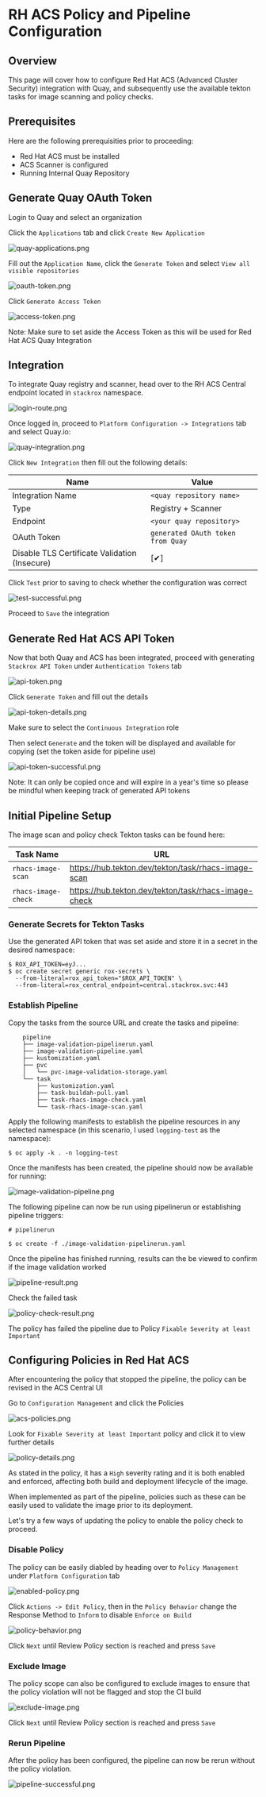 # RH ACS Policy and Pipeline Configuration

## Overview
This page will cover how to configure Red Hat ACS (Advanced Cluster Security) integration with Quay, and subsequently use the available tekton tasks for image scanning and policy checks.

## Prerequisites
Here are the following prerequisities prior to proceeding:

* Red Hat ACS must be installed
* ACS Scanner is configured
* Running Internal Quay Repository

## Generate Quay OAuth Token

Login to Quay and select an organization

Click the `Applications` tab and click `Create New Application`

![quay-applications.png](./images/quay-applications.png "Quay Applications")

Fill out the `Application Name`, click the `Generate Token` and select `View all visible repositories`

![oauth-token.png](./images/oauth-token.png "OAuth Token")

Click `Generate Access Token`

![access-token.png](./images/access-token.png "Access Token")

Note: Make sure to set aside the Access Token as this will be used for Red Hat ACS Quay Integration

## Integration

To integrate Quay registry and scanner, head over to the RH ACS Central endpoint located in `stackrox` namespace.

![login-route.png](./images/login-route.png "Login Route")

Once logged in, proceed to `Platform Configuration -> Integrations` tab and select Quay.io:

![quay-integration.png](./images/quay-integration.png "Quay Integration")

Click `New Integration` then fill out the following details:

| Name | Value |
| --- | --- |
| Integration Name | `<quay repository name>` |
| Type | Registry + Scanner |
| Endpoint | `<your quay repository>` |
| OAuth Token | `generated OAuth token from Quay`|
| Disable TLS Certificate Validation (Insecure) | [✔] |

Click `Test` prior to saving to check whether the configuration was correct

![test-successful.png](./images/test-successful.png "Test Successful")

Proceed to `Save` the integration

## Generate Red Hat ACS API Token

Now that both Quay and ACS has been integrated, proceed with generating `Stackrox API Token` under `Authentication Tokens` tab

![api-token.png](./images/api-token.png "API Token")

Click `Generate Token` and fill out the details

![api-token-details.png](./images/api-token-details.png "API Token Details")

Make sure to select the `Continuous Integration` role

Then select `Generate` and the token will be displayed and available for copying (set the token aside for pipeline use)

![api-token-successful.png](./images/api-token-successful.png "API Token Successful")

Note: It can only be copied once and will expire in a year's time so please be mindful when keeping track of generated API tokens

## Initial Pipeline Setup

The image scan and policy check Tekton tasks can be found here:

| Task Name | URL |
| --- | --- |
| `rhacs-image-scan` | https://hub.tekton.dev/tekton/task/rhacs-image-scan |
| `rhacs-image-check` | https://hub.tekton.dev/tekton/task/rhacs-image-check |

### Generate Secrets for Tekton Tasks

Use the generated API token that was set aside and store it in a secret in the desired namespace:

```
$ ROX_API_TOKEN=eyJ...
$ oc create secret generic rox-secrets \
  --from-literal=rox_api_token="$ROX_API_TOKEN" \
  --from-literal=rox_central_endpoint=central.stackrox.svc:443
```

### Establish Pipeline

Copy the tasks from the source URL and create the tasks and pipeline:
```
    pipeline
    ├── image-validation-pipelinerun.yaml
    ├── image-validation-pipeline.yaml
    ├── kustomization.yaml
    ├── pvc
    │   └── pvc-image-validation-storage.yaml
    └── task
        ├── kustomization.yaml
        ├── task-buildah-pull.yaml
        ├── task-rhacs-image-check.yaml
        └── task-rhacs-image-scan.yaml
```

Apply the following manifests to establish the pipeline resources in any selected namespace (in this scenario, I used `logging-test` as the namespace):

```
$ oc apply -k . -n logging-test
```

Once the manifests has been created, the pipeline should now be available for running:

![image-validation-pipeline.png](./images/image-validation-pipeline.png "Image Validation Pipeline")

The following pipeline can now be run using pipelinerun or establishing pipeline triggers:

```
# pipelinerun

$ oc create -f ./image-validation-pipelinerun.yaml
```

Once the pipeline has finished running, results can the be viewed to confirm if the image validation worked

![pipeline-result.png](./images/pipeline-result.png "Pipeline Result")

Check the failed task

![policy-check-result.png](./images/policy-check-result.png "Policy Check Result")

The policy has failed the pipeline due to Policy `Fixable Severity at least Important`

## Configuring Policies in Red Hat ACS

After encountering the policy that stopped the pipeline, the policy can be revised in the ACS Central UI

Go to `Configuration Management` and click the Policies 

![acs-policies.png](./images/acs-policies.png "ACS Policies")

Look for `Fixable Severity at least Important` policy and click it to view further details

![policy-details.png](./images/policy-details.png "Policy Details")

As stated in the policy, it has a `High` severity rating and it is both enabled and enforced, affecting both build and deployment lifecycle of the image.

When implemented as part of the pipeline, policies such as these can be easily used to validate the image prior to its deployment.

Let's try a few ways of updating the policy to enable the policy check to proceed.

### Disable Policy

The policy can be easily diabled by heading over to `Policy Management` under `Platform Configuration` tab

![enabled-policy.png](./images/enabled-policy.png "Enabled Policy")

Click `Actions -> Edit Policy`, then in the `Policy Behavior` change the Response Method to `Inform` to disable `Enforce on Build`

![policy-behavior.png](./images/policy-behavior.png "Policy Behavior")

Click `Next` until Review Policy section is reached and press `Save` 

### Exclude Image

The policy scope can also be configured to exclude images to ensure that the policy violation will not be flagged and stop the CI build

![exclude-image.png](./images/exclude-image.png "Exclude Image")

Click `Next` until Review Policy section is reached and press `Save`

### Rerun Pipeline

After the policy has been configured, the pipeline can now be rerun without the policy violation.

![pipeline-successful.png](./images/pipeline-successful.png "Pipeline Successful")